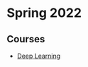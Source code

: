 # Spring 2022

## Courses

- [Deep Learning](https://github.com/nestorivanmo/iimas-data-science/tree/master/spring-22/deep-learning) 

